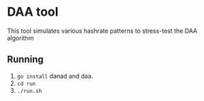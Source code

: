 # DAA tool

This tool simulates various hashrate patterns to stress-test the DAA algorithm 

## Running

1. `go install` danad and daa.
2. `cd run`
3. `./run.sh`


